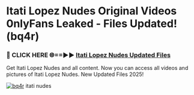 # Itati Lopez Nudes Original Videos 0nlyFans Leaked - Files Updated! (bq4r)

<h3>🔴 CLICK HERE 🌐==►► <a href="https://tinyurl.com/yc6ubb5a" rel="nofollow">Itati Lopez Nudes Updated Files</a></h3>

Get Itati Lopez Nudes and all content. Now you can access all videos and pictures of Itati Lopez Nudes. New Updated Files 2025!

[![bq4r](https://i.imgur.com/7eu0CRL.gif)](https://tinyurl.com/yc6ubb5a)
itati nudes